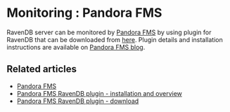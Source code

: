 # Monitoring : Pandora FMS

RavenDB server can be monitored by [Pandora FMS](http://pandorafms.com/) by using plugin for RavenDB that can be downloaded from [here](http://pandorafms.com/index.php?sec=Library&sec2=repository&lng=en&action=view_PUI&id_PUI=606). Plugin details and installation instructions are available on [Pandora FMS blog](http://blog.pandorafms.org/?p=2620).

## Related articles

- [Pandora FMS](http://pandorafms.com/)
- [Pandora FMS RavenDB plugin - installation and overview](http://blog.pandorafms.org/?p=2620)
- [Pandora FMS RavenDB plugin - download](http://pandorafms.com/index.php?sec=Library&sec2=repository&lng=en&action=view_PUI&id_PUI=606)